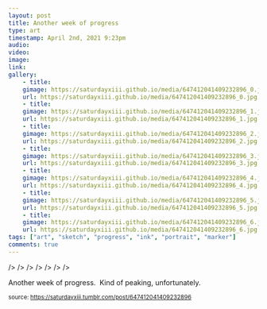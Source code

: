 ```yaml
---
layout: post
title: Another week of progress 
type: art
timestamp: April 2nd, 2021 9:23pm
audio: 
video: 
image: 
link: 
gallery:
	- title: 
	gimage: https://saturdayxiii.github.io/media/647412041409232896_0.jpg
	url: https://saturdayxiii.github.io/media/647412041409232896_0.jpg
	- title: 
	gimage: https://saturdayxiii.github.io/media/647412041409232896_1.jpg
	url: https://saturdayxiii.github.io/media/647412041409232896_1.jpg
	- title: 
	gimage: https://saturdayxiii.github.io/media/647412041409232896_2.jpg
	url: https://saturdayxiii.github.io/media/647412041409232896_2.jpg
	- title: 
	gimage: https://saturdayxiii.github.io/media/647412041409232896_3.jpg
	url: https://saturdayxiii.github.io/media/647412041409232896_3.jpg
	- title: 
	gimage: https://saturdayxiii.github.io/media/647412041409232896_4.jpg
	url: https://saturdayxiii.github.io/media/647412041409232896_4.jpg
	- title: 
	gimage: https://saturdayxiii.github.io/media/647412041409232896_5.jpg
	url: https://saturdayxiii.github.io/media/647412041409232896_5.jpg
	- title: 
	gimage: https://saturdayxiii.github.io/media/647412041409232896_6.jpg
	url: https://saturdayxiii.github.io/media/647412041409232896_6.jpg
tags: ["art", "sketch", "progress", "ink", "portrait", "marker"]
comments: true
---
```


 />
 />
 />
 />
 />
 />
 />
        
Another week of progress.  Kind of peaking, unfortunately.<br/>
 
  
<small>source: https://saturdayxiii.tumblr.com/post/647412041409232896</small>